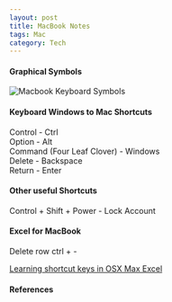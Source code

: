 ```yaml
---
layout: post
title: MacBook Notes
tags: Mac
category: Tech
---
```


#### Graphical Symbols

<img class="img-responsive" alt="Macbook Keyboard Symbols" src="{{ site.url }}/assets/images/mac-keyboard-symbols.jpg">

#### Keyboard Windows to Mac Shortcuts ####

Control - Ctrl  
Option - Alt  
Command (Four Leaf Clover) - Windows  
Delete - Backspace  
Return - Enter  

#### Other useful Shortcuts 

Control + Shift + Power - Lock Account

#### Excel for MacBook

Delete row ctrl + -


[Learning shortcut keys in OSX Max Excel](http://jeromyanglim.tumblr.com/post/35046966513/learning-shortcut-keys-in-osx-mac-excel)

#### References ####

